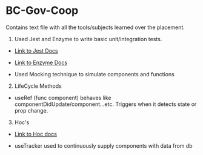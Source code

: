 # BC-Gov-Coop
Contains text file with all the tools/subjects learned over the placement.



1. Used Jest and Enzyme to write basic unit/integration tests.

  - [Link to Jest Docs](https://jestjs.io/docs/getting-started)

  - [Link to Enzyme Docs](https://enzymejs.github.io/enzyme/docs/api/)

  - Used Mocking technique to simulate components and functions

2. LifeCycle Methods
  - useRef (func component) behaves like componentDidUpdate/component...etc. Triggers when it detects state or prop change.

3. Hoc's

  - [Link to Hoc docs](https://reactjs.org/docs/higher-order-components.html)

  - useTracker used to continuously supply components with data from db
